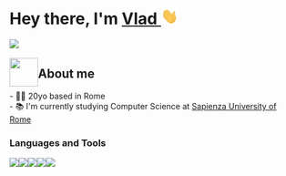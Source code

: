 <h1>Hey there, I'm <a  href="https://github.com/VladGeek">Vlad </a> <img  src="https://raw.githubusercontent.com/ABSphreak/ABSphreak/master/gifs/Hi.gif" width="30px"></h1>

<p align='center'>
</p>
<p>
  <a href="https://github.com/DenverCoder1/readme-typing-svg"><img src="https://readme-typing-svg.herokuapp.com?&font=IBM+Plex+Sans&color=abcdef&size=20&lines=Welcome+to+my+GitHub+Profile!;I'm+a+Computer+Science+Student" /></a>
</p>

<img align="left" src = "https://user-images.githubusercontent.com/63050133/156777293-72a6e681-2582-4a9d-ad92-09d1181d47c7.gif" width = 50px height=50px>

<h2 align="left" font-weight="bold"> About me</h2>
- 👨‍💻 20yo based in Rome<br />
- 📚 I'm currently studying Computer Science at <a href="https://www.uniroma1.it/en/pagina-strutturale/home">Sapienza University of Rome</a></p>


<h3 align="left">Languages and Tools</h3>
<p align="left"> <img src="https://img.icons8.com/color/48/4a90e2/python--v1.png"/><img src="https://img.icons8.com/color/48/4a90e2/java-coffee-cup-logo--v1.png"/><img src="https://img.icons8.com/color/48/4a90e2/visual-studio-code-2019.png"/><img src="https://img.icons8.com/color/48/4a90e2/git.png"/><img src="https://img.icons8.com/fluent/48/4a90e2/github.png"/> </p>
